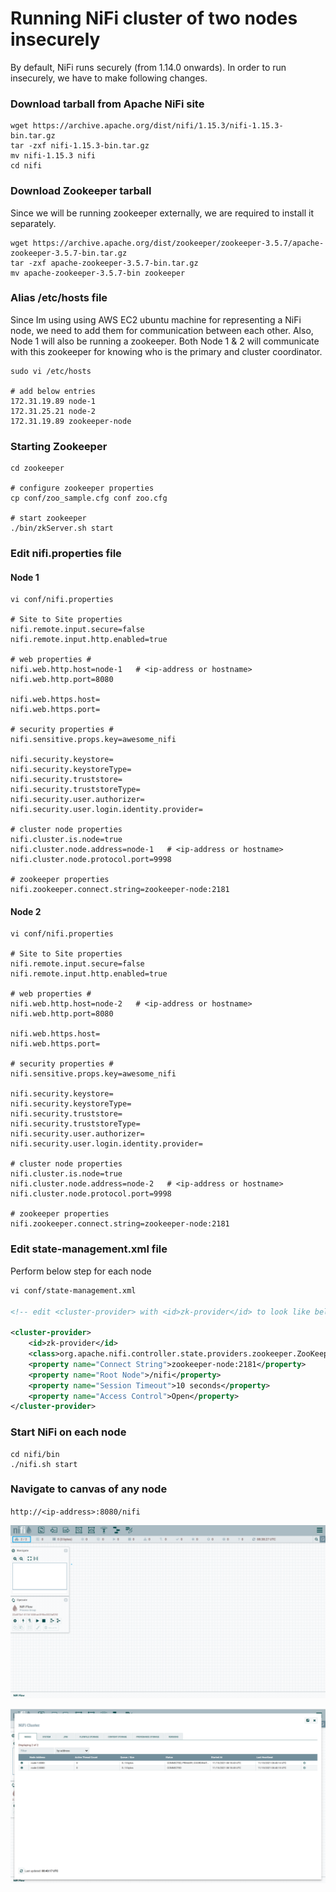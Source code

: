 # Running NiFi cluster of two nodes insecurely

By default, NiFi runs securely (from 1.14.0 onwards). In order to run insecurely, we have to make following changes.

### Download tarball from Apache NiFi site

```shell
wget https://archive.apache.org/dist/nifi/1.15.3/nifi-1.15.3-bin.tar.gz
tar -zxf nifi-1.15.3-bin.tar.gz
mv nifi-1.15.3 nifi
cd nifi
```

### Download Zookeeper tarball

Since we will be running zookeeper externally, we are required to install it separately.

```shell
wget https://archive.apache.org/dist/zookeeper/zookeeper-3.5.7/apache-zookeeper-3.5.7-bin.tar.gz
tar -zxf apache-zookeeper-3.5.7-bin.tar.gz
mv apache-zookeeper-3.5.7-bin zookeeper
```

### Alias /etc/hosts file

Since Im using using AWS EC2 ubuntu machine for representing a NiFi node, we need to add them for communication between each other. Also, Node 1 will also be running a zookeeper. Both Node 1 & 2 will communicate with this zookeeper for knowing who is the primary and cluster coordinator.

```shell
sudo vi /etc/hosts

# add below entries
172.31.19.89 node-1
172.31.25.21 node-2
172.31.19.89 zookeeper-node
```

### Starting Zookeeper

```shell
cd zookeeper

# configure zookeeper properties
cp conf/zoo_sample.cfg conf zoo.cfg

# start zookeeper
./bin/zkServer.sh start
```

### Edit nifi.properties file

#### Node 1

```shell
vi conf/nifi.properties

# Site to Site properties
nifi.remote.input.secure=false
nifi.remote.input.http.enabled=true

# web properties #
nifi.web.http.host=node-1   # <ip-address or hostname>
nifi.web.http.port=8080

nifi.web.https.host=
nifi.web.https.port=

# security properties #
nifi.sensitive.props.key=awesome_nifi

nifi.security.keystore=
nifi.security.keystoreType=
nifi.security.truststore=
nifi.security.truststoreType=
nifi.security.user.authorizer=
nifi.security.user.login.identity.provider=

# cluster node properties
nifi.cluster.is.node=true
nifi.cluster.node.address=node-1   # <ip-address or hostname>
nifi.cluster.node.protocol.port=9998

# zookeeper properties
nifi.zookeeper.connect.string=zookeeper-node:2181
```

#### Node 2

```shell
vi conf/nifi.properties

# Site to Site properties
nifi.remote.input.secure=false
nifi.remote.input.http.enabled=true

# web properties #
nifi.web.http.host=node-2   # <ip-address or hostname>
nifi.web.http.port=8080

nifi.web.https.host=
nifi.web.https.port=

# security properties #
nifi.sensitive.props.key=awesome_nifi

nifi.security.keystore=
nifi.security.keystoreType=
nifi.security.truststore=
nifi.security.truststoreType=
nifi.security.user.authorizer=
nifi.security.user.login.identity.provider=

# cluster node properties
nifi.cluster.is.node=true
nifi.cluster.node.address=node-2   # <ip-address or hostname>
nifi.cluster.node.protocol.port=9998

# zookeeper properties
nifi.zookeeper.connect.string=zookeeper-node:2181
```

### Edit state-management.xml file

Perform below step for each node

```xml
vi conf/state-management.xml

<!-- edit <cluster-provider> with <id>zk-provider</id> to look like below -->

<cluster-provider>
    <id>zk-provider</id>
    <class>org.apache.nifi.controller.state.providers.zookeeper.ZooKeeperStateProvider</class>
    <property name="Connect String">zookeeper-node:2181</property>
    <property name="Root Node">/nifi</property>
    <property name="Session Timeout">10 seconds</property>
    <property name="Access Control">Open</property>
</cluster-provider>
```

### Start NiFi on each node

```shell
cd nifi/bin
./nifi.sh start
```

### Navigate to canvas of any node

`http://<ip-address>:8080/nifi`

![canvas](./img/canvas.png)

![cluster-page](./img/cluster-page.png)
